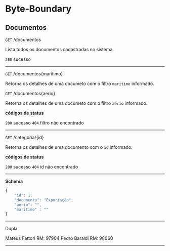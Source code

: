 # Byte-Boundary

## Documentos

`GET` /documentos

Lista todos os documentos cadastradas no sistema.

`200` sucesso

---

`GET` /documentos{maritimo}

Retorna os detalhes de uma documeto com o filtro `maritimo` informado.

`GET` /documentos{aerio}

Retorna os detalhes de uma documeto com o filtro `aerio` informado.

**códigos de status**

`200` sucesso
`404` filtro não encontrado

---

`GET` /categoria/{id}

Retorna os detalhes de uma documento com o `id` informado.

**códigos de status**

`200` sucesso
`404` id não encontrado

---

 **Schema**

```js
{
    "id": 1,
    "documento": "Exportação",
    "aerio": "",
    "maritimo" : ""
}

```
---

Dupla

Mateus Fattori RM: 97904
Pedro Baraldi RM: 98060
 
 ---
